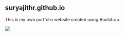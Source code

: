 ## suryajithr.github.io
This is my own portfolio website created using Bootstrap.

<p align="left">
  <a href="https://www.python.org">
    <img src="https://forthebadge.com/images/badges/uses-html.svg">
  </a>
</p>
